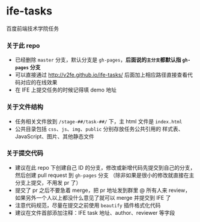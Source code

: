 # ife-tasks
百度前端技术学院任务

###

### 关于此 repo

- 已经删除 `master` 分支，默认分支是 `gh-pages`，**后面说的`主分支`都默认指 `gh-pages` 分支**
- 可以直接通过 http://v2fe.github.io/ife-tasks/ 后面加上相应路径直接查看代码对应的在线效果
- 在 IFE 上提交任务的时候记得填 demo 地址

### 关于文件结构

- 任务相关文件放到 `/stage-##/task-##/` 下，主 html 文件是 `index.html`
- 公共目录包括 `css`、`js`、`img`、`public` 分别存放任务公共引用的 样式表、JavaScript、图片、其他静态文件

### 关于提交代码

- 建议在此 repo 下创建自己 ID 的分支，修改或新增代码先提交到自己的分支，然后创建 pull request 到 `gh-pages` 分支
（除非如果是很小的修改就直接在主分支上提交，不用发 pr 了）
- 提交了 pr 之后不要急着 merge，把 pr 地址发到群里 @ 所有人来 review，如果另外一个人以上都没什么意见了就可以 merge 并提交到 IFE 了
- 注意代码规范，尽量在提交之前使用 `beautify` 插件格式化代码
- 建议在文件首部添加注释：IFE task 地址、author、reviewer 等字段
